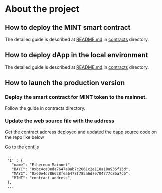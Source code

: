 # About the project


## How to deploy the MINT smart contract
The detailed guide is described at [README.md](./contracts/README.md) in [contracts](./contracts) directory.

## How to deploy dApp in the local environment

The detailed guide is described at [README.md](./web/README.md) in [contracts](./web) directory.


## How to launch the production version

### Deploy the smart contract for MINT token to the mainnet.

Follow the guide in contracts directory.

### Update the web source file with the address

Get the contract address deployed and updated the dapp source code on the repo like below

Go to the [conf.js](./web/abi/conf.js)
```
 ...
 '1' : {
   "name": "Ethereum Mainnet",
   "BAYC": "0xbc4ca0eda7647a8ab7c2061c2e118a18a936f13d",
   "MAYC": "0x60e4d786628fea6478f785a6d7e704777c86a7c6",
   "MINT": "contract address",
 },
 ...
```
